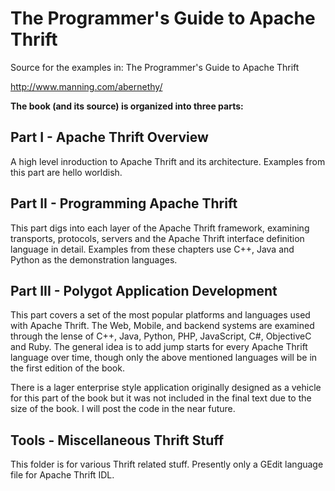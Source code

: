 The Programmer's Guide to Apache Thrift
=======================================

Source for the examples in: The Programmer's Guide to Apache Thrift

http://www.manning.com/abernethy/

**The book (and its source) is organized into three parts:**

Part I - Apache Thrift Overview
-------------------------------

A high level inroduction to Apache Thrift and its architecture. Examples from this part are hello worldish.

Part II - Programming Apache Thrift
-----------------------------------

This part digs into each layer of the Apache Thrift framework, examining transports, protocols, servers and the Apache Thrift interface definition language in detail. Examples from these chapters use C++, Java and Python as the demonstration languages.

Part III - Polygot Application Development
------------------------------------------

This part covers a set of the most popular platforms and languages used with Apache Thrift. The Web, Mobile, and backend systems are examined through the lense of C++, Java, Python, PHP, JavaScript, C#, ObjectiveC and Ruby. The general idea is to add jump starts for every Apache Thrift language over time, though only the above mentioned languages will be in the first edition of the book.

There is a lager enterprise style application originally designed as a vehicle for this part of the book but it was not included in the final text due to the size of the book. I will post the code in the near future.

Tools - Miscellaneous Thrift Stuff
----------------------------------

This folder is for various Thrift related stuff. Presently only a GEdit language file for Apache Thrift IDL.

